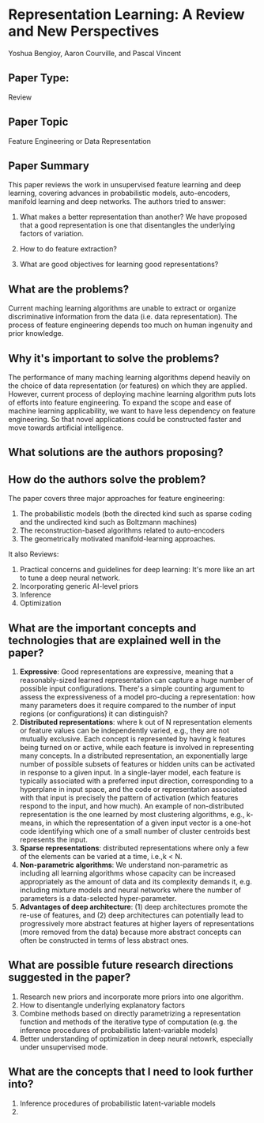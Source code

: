 
# Representation Learning: A Review and New Perspectives
Yoshua Bengioy, Aaron Courville, and Pascal Vincent

## Paper Type: 
Review

## Paper Topic
Feature Engineering or Data Representation

## Paper Summary
This paper reviews the work in unsupervised feature learning and deep learning, covering advances in probabilistic models, auto-encoders, manifold learning and deep networks.
The authors tried to answer: 
1. What makes a better representation than another?
We have proposed that a good representation is one that disentangles the underlying factors of variation.

2. How to do feature extraction?

3. What are good objectives for learning good representations? 


## What are the problems? 
Current maching learning algorithms are unable to extract or organize discriminative information from the data (i.e. data representation). The process of feature engineering depends too much on human ingenuity and prior knowledge.

## Why it's important to solve the problems? 
The performance of many maching learning algorithms depend heavily on the choice of data representation (or features) on which they are applied. However, current process of deploying machine learning algorithm puts lots of efforts into feature engineering. To expand the scope and ease of machine learning applicability, we want to have less dependency on feature engineering. So that novel applications could be constructed faster and move towards artificial intelligence. 

## What solutions are the authors proposing? 


## How do the authors solve the problem? 
The paper covers three major approaches for feature engineering: 
1. The probabilistic models (both the directed kind such as sparse coding and the undirected kind such as Boltzmann machines)
2. The reconstruction-based algorithms related to auto-encoders
3. The geometrically motivated manifold-learning approaches.

It also Reviews:
1. Practical concerns and guidelines for deep learning: It's more like an art to tune a deep neural network.
2. Incorporating generic AI-level priors
3. Inference
4. Optimization

## What are the important concepts and technologies that are explained well in the paper?
1. **Expressive**: Good representations are expressive, meaning that a reasonably-sized learned representation can capture a huge number of possible input configurations. 
There's a simple counting argument to assess the expressiveness of a model pro-ducing a representation: how many parameters does it require compared to the number of input regions (or configurations) it can distinguish?
2. **Distributed representations**: where k out of N representation elements or feature values can be independently varied, e.g., they  are not mutually exclusive. Each concept is represented by having k features being turned on or active, while each feature is involved in representing many concepts.
In a distributed representation, an exponentially large number of possible subsets of features or hidden units can be activated in  response to a given input. In a single-layer model, each feature is typically associated with a preferred input direction, corresponding  to  a  hyperplane  in  input  space,  and  the code or  representation  associated  with  that input is precisely the pattern of activation (which features respond to the input, and  how  much). 
An example of non-distributed representation is the  one  learned  by most clustering algorithms, e.g., k-means, in which  the  representation  of  a given input vector is a one-hot code identifying which one of a small number of cluster centroids best represents the input.
3. **Sparse representations**: distributed representations where only a few of the elements can be varied at a time, i.e.,k < N.
4. **Non-parametric algorithms**: We understand non-parametric as including all learning  algorithms whose capacity can be increased appropriately as the amount of data and its complexity  demands  it,  e.g.  including  mixture  models  and  neural  networks where the number of parameters is a data-selected hyper-parameter.
5. **Advantages of deep architecture**: (1) deep architectures promote the re-use of features, and (2)  deep  architectures  can  potentially  lead  to  progressively more abstract features  at  higher  layers  of  representations (more removed from the data) because more abstract concepts can often  be  constructed  in  terms  of  less  abstract  ones.


## What are possible future research directions suggested in the paper? 
1. Research new priors and incorporate more priors into one algorithm. 
2. How to disentangle underlying explanatory factors
3. Combine methods  based  on  directly parametrizing a representation function and methods of the iterative type of computation (e.g. the inference  procedures  of  probabilistic  latent-variable  models)
4. Better understanding of optimization in deep neural netowrk, especially under unsupervised mode.

## What are the concepts that I need to look further into? 
1. Inference procedures of probabilistic latent-variable models
2. 
